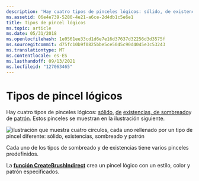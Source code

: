 ```yaml
---
description: 'Hay cuatro tipos de pinceles lógicos: sólido, de existencias, de sombreado y de patrón. Estos pinceles se muestran en la ilustración siguiente.'
ms.assetid: 06e4e739-5280-4e21-a6ce-2d4db1c5e6e1
title: Tipos de pincel lógicos
ms.topic: article
ms.date: 05/31/2018
ms.openlocfilehash: 1e0561ee33cd1d6e7e16d37637d32256d3d3575f
ms.sourcegitcommit: d75fc10b9f0825bbe5ce5045c90d4045e3c53243
ms.translationtype: MT
ms.contentlocale: es-ES
ms.lasthandoff: 09/13/2021
ms.locfileid: "127063465"
---
```

# <a name="logical-brush-types"></a>Tipos de pincel lógicos

Hay cuatro tipos de pinceles lógicos: [sólido,](solid-brush.md) [de](stock-brush.md) [existencias, de sombreado](hatch-brush.md)y de [patrón](pattern-brush.md). Estos pinceles se muestran en la ilustración siguiente.

![ilustración que muestra cuatro círculos, cada uno rellenado por un tipo de pincel diferente: sólido, existencias, sombreado y patrón](images/csbru-02.png)

Cada uno de los tipos de sombreado y de existencias tiene varios pinceles predefinidos.

La [**función CreateBrushIndirect**](/windows/desktop/api/Wingdi/nf-wingdi-createbrushindirect) crea un pincel lógico con un estilo, color y patrón especificados.

 

 



